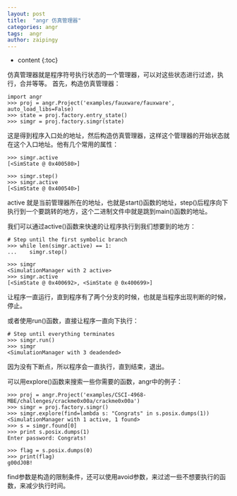 ```yaml
---
layout: post
title:  "angr 仿真管理器"
categories: angr
tags:  angr
author: zaipingy
---
```


* content
{:toc}

仿真管理器就是程序符号执行状态的一个管理器，可以对这些状态进行过滤，执行，合并等等。
首先，构造仿真管理器：

```
import angr
>>> proj = angr.Project('examples/fauxware/fauxware', auto_load_libs=False)
>>> state = proj.factory.entry_state()
>>> simgr = proj.factory.simgr(state)
```





这是得到程序入口处的地址，然后构造仿真管理器，这样这个管理器的开始状态就在这个入口地址。他有几个常用的属性：

```
>>> simgr.active
[<SimState @ 0x400580>]

>>> simgr.step()
>>> simgr.active
[<SimState @ 0x400540>]
```
active 就是当前管理器所在的地址，也就是start()函数的地址，step()后程序向下执行到一个要跳转的地方，这个二进制文件中就是跳到main()函数的地址。

我们可以通过active()函数来快速的让程序执行到我们想要到的地方：

```
# Step until the first symbolic branch
>>> while len(simgr.active) == 1:
...    simgr.step()

>>> simgr
<SimulationManager with 2 active>
>>> simgr.active
[<SimState @ 0x400692>, <SimState @ 0x400699>]
```
让程序一直运行，直到程序有了两个分支的时候，也就是当程序出现判断的时候，停止。

或者使用run()函数，直接让程序一直向下执行：

```
# Step until everything terminates
>>> simgr.run()
>>> simgr
<SimulationManager with 3 deadended>
```
因为没有下断点，所以程序会一直执行，直到结束，退出。

可以用explore()函数来搜索一些你需要的函数，angr中的例子：

```
>>> proj = angr.Project('examples/CSCI-4968-MBE/challenges/crackme0x00a/crackme0x00a')
>>> simgr = proj.factory.simgr()
>>> simgr.explore(find=lambda s: "Congrats" in s.posix.dumps(1))
<SimulationManager with 1 active, 1 found>
>>> s = simgr.found[0]
>>> print s.posix.dumps(1)
Enter password: Congrats!

>>> flag = s.posix.dumps(0)
>>> print(flag)
g00dJ0B!
```
find参数是构造的限制条件，还可以使用avoid参数，来过滤一些不想要执行的函数，来减少执行时间。